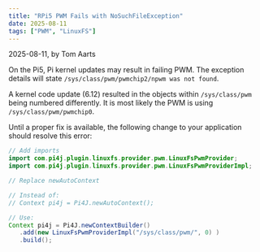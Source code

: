 ```yaml
---
title: "RPi5 PWM Fails with NoSuchFileException"
date: 2025-08-11
tags: ["PWM", "LinuxFS"]
---
```


2025-08-11, by Tom Aarts

On the Pi5, Pi kernel updates may result in failing PWM. The
exception details will state `/sys/class/pwm/pwmchip2/npwm was not found`.

A kernel code update (6.12) resulted in the objects within `/sys/class/pwm` being numbered differently. It is most likely the PWM is using `/sys/class/pwm/pwmchip0`.

Until a proper fix is available, the following change to your application should resolve this error:

```java
// Add imports
import com.pi4j.plugin.linuxfs.provider.pwm.LinuxFsPwmProvider;
import com.pi4j.plugin.linuxfs.provider.pwm.LinuxFsPwmProviderImpl;

// Replace newAutoContext

// Instead of:
// Context pi4j = Pi4J.newAutoContext();

// Use:
Context pi4j = Pi4J.newContextBuilder()
   .add(new LinuxFsPwmProviderImpl("/sys/class/pwm/", 0) )
   .build();
```